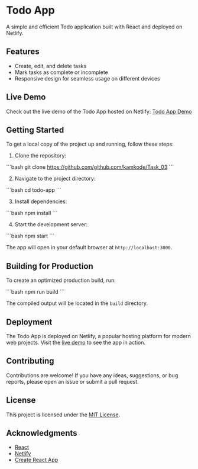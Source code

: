 # Todo App

A simple and efficient Todo application built with React and deployed on Netlify.

## Features

- Create, edit, and delete tasks
- Mark tasks as complete or incomplete
- Responsive design for seamless usage on different devices

## Live Demo

Check out the live demo of the Todo App hosted on Netlify: [Todo App Demo](https://main--elegant-granita-a4cb3e.netlify.app/)

## Getting Started

To get a local copy of the project up and running, follow these steps:

1. Clone the repository:

\`\`\`bash
git clone https://github.com/github.com/kamkode/Task_03
\`\`\`

2. Navigate to the project directory:

\`\`\`bash
cd todo-app
\`\`\`

3. Install dependencies:

\`\`\`bash
npm install
\`\`\`

4. Start the development server:

\`\`\`bash
npm start
\`\`\`

The app will open in your default browser at `http://localhost:3000`.

## Building for Production

To create an optimized production build, run:

\`\`\`bash
npm run build
\`\`\`

The compiled output will be located in the `build` directory.

## Deployment

The Todo App is deployed on Netlify, a popular hosting platform for modern web projects. Visit the [live demo](https://main--elegant-granita-a4cb3e.netlify.app/) to see the app in action.

## Contributing

Contributions are welcome! If you have any ideas, suggestions, or bug reports, please open an issue or submit a pull request.

## License

This project is licensed under the [MIT License](LICENSE).

## Acknowledgments

- [React](https://reactjs.org/)
- [Netlify](https://www.netlify.com/)
- [Create React App](https://create-react-app.dev/)
